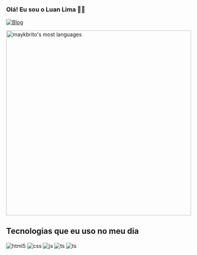 
### Olá! Eu sou o Luan Lima ✌🏼
[![Blog](https://img.shields.io/badge/LinkedIn-0077B5?style=for-the-badge&logo=linkedin&logoColor=white
)](https://www.linkedin.com/in/luan-lima-6512151b7/)

<p aling=""left>
<img width="500" src="https://github-readme-stats.vercel.app/api/top-langs/?username=LuanLimaT&layout=compact&theme=onedark" alt="maykbrito's most languages"/>
</p>



## Tecnologias que eu uso no meu dia

<div style="display: inline_block">
  <img align="center" alt="html5" src="https://img.shields.io/badge/HTML5-E34F26?style=for-the-badge&logo=html5&logoColor=white" />
  <img align="center" alt="css" src="https://img.shields.io/badge/CSS3-1572B6?style=for-the-badge&logo=css3&logoColor=white" />
  <img align="center" alt="js" src="https://img.shields.io/badge/JavaScript-F7DF1E?style=for-the-badge&logo=javascript&logoColor=black" />
  <img align="center" alt="ts" src="https://img.shields.io/badge/TypeScript-007ACC?style=for-the-badge&logo=typescript&logoColor=white" />
  <img align="center" alt="ts" src="https://img.shields.io/badge/node.js-6DA55F?style=for-the-badge&logo=node.js&logoColor=white"/>
</div><br/>
